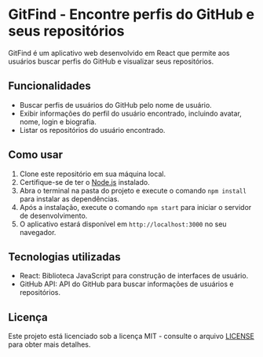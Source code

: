 # GitFind - Encontre perfis do GitHub e seus repositórios

GitFind é um aplicativo web desenvolvido em React que permite aos usuários buscar perfis do GitHub e visualizar seus repositórios.

## Funcionalidades

- Buscar perfis de usuários do GitHub pelo nome de usuário.
- Exibir informações do perfil do usuário encontrado, incluindo avatar, nome, login e biografia.
- Listar os repositórios do usuário encontrado.

## Como usar

1. Clone este repositório em sua máquina local.
2. Certifique-se de ter o [Node.js](https://nodejs.org/) instalado.
3. Abra o terminal na pasta do projeto e execute o comando `npm install` para instalar as dependências.
4. Após a instalação, execute o comando `npm start` para iniciar o servidor de desenvolvimento.
5. O aplicativo estará disponível em `http://localhost:3000` no seu navegador.

## Tecnologias utilizadas

- React: Biblioteca JavaScript para construção de interfaces de usuário.
- GitHub API: API do GitHub para buscar informações de usuários e repositórios.

## Licença

Este projeto está licenciado sob a licença MIT - consulte o arquivo [LICENSE](LICENSE) para obter mais detalhes.